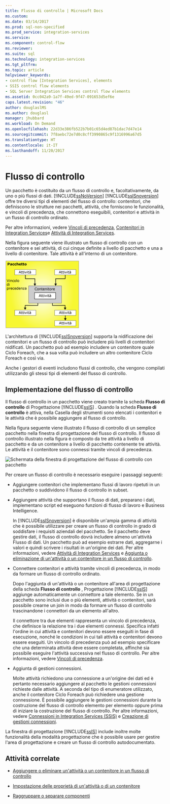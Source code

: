 ```yaml
---
title: Flusso di controllo | Microsoft Docs
ms.custom: 
ms.date: 03/14/2017
ms.prod: sql-non-specified
ms.prod_service: integration-services
ms.service: 
ms.component: control-flow
ms.reviewer: 
ms.suite: sql
ms.technology: integration-services
ms.tgt_pltfrm: 
ms.topic: article
helpviewer_keywords:
- control flow [Integration Services], elements
- SSIS control flow elements
- SQL Server Integration Services control flow elements
ms.assetid: 0cc042a9-1a7f-49ed-9f47-091653d5ef6e
caps.latest.revision: "46"
author: douglaslMS
ms.author: douglasl
manager: jhubbard
ms.workload: On Demand
ms.openlocfilehash: 22d33e386fb522b7b01c65d4ed87b1dac7d47e14
ms.sourcegitcommit: 7f8aebc72e7d0c8cff3990865c9f1316996a67d5
ms.translationtype: HT
ms.contentlocale: it-IT
ms.lasthandoff: 11/20/2017
---
```

# <a name="control-flow"></a>Flusso di controllo
  Un pacchetto è costituito da un flusso di controllo e, facoltativamente, da uno o più flussi di dati. [!INCLUDE[ssNoVersion](../../includes/ssnoversion-md.md)] [!INCLUDE[ssISnoversion](../../includes/ssisnoversion-md.md)] offre tre diversi tipi di elementi del flusso di controllo: contenitori, che definiscono le strutture nei pacchetti, attività, che forniscono le funzionalità, e vincoli di precedenza, che connettono eseguibili, contenitori e attività in un flusso di controllo ordinato.  
  
 Per altre informazioni, vedere [Vincoli di precedenza](../../integration-services/control-flow/precedence-constraints.md), [Contenitori in Integration Services](../../integration-services/control-flow/integration-services-containers.md)e [Attività di Integration Services](../../integration-services/control-flow/integration-services-tasks.md).  
  
 Nella figura seguente viene illustrato un flusso di controllo con un contenitore e sei attività, di cui cinque definite a livello di pacchetto e una a livello di contenitore. Tale attività è all'interno di un contenitore.  
  
 ![Flusso di controllo con sei attività e un contenitore](../../integration-services/control-flow/media/ssis-controlflowelmt.gif "Flusso di controllo con sei attività e un contenitore")  
  
 L'architettura di [!INCLUDE[ssISnoversion](../../includes/ssisnoversion-md.md)] supporta la nidificazione dei contenitori e un flusso di controllo può includere più livelli di contenitori nidificati. Un pacchetto può ad esempio includere un contenitore quale Ciclo Foreach, che a sua volta può includere un altro contenitore Ciclo Foreach e così via.  
  
 Anche i gestori di eventi includono flussi di controllo, che vengono compilati utilizzando gli stessi tipi di elementi del flusso di controllo.  
  
## <a name="control-flow-implementation"></a>Implementazione del flusso di controllo  
 Il flusso di controllo in un pacchetto viene creato tramite la scheda **Flusso di controllo** di Progettazione [!INCLUDE[ssIS](../../includes/ssis-md.md)] . Quando la scheda **Flusso di controllo** è attiva, nella Casella degli strumenti sono elencati i contenitori e le attività che è possibile aggiungere al flusso di controllo.  
  
 Nella figura seguente viene illustrato il flusso di controllo di un semplice pacchetto nella finestra di progettazione del flusso di controllo. Il flusso di controllo illustrato nella figura è composto da tre attività a livello di pacchetto e da un contenitore a livello di pacchetto contenente tre attività. Le attività e il contenitore sono connessi tramite vincoli di precedenza.  
  
 ![Schermata della finestra di progettazione del flusso di controllo con pacchetto](../../integration-services/connection-manager/media/samplecontrolflow.gif "Schermata della finestra di progettazione del flusso di controllo con pacchetto")  
  
 Per creare un flusso di controllo è necessario eseguire i passaggi seguenti:  
  
-   Aggiungere contenitori che implementano flussi di lavoro ripetuti in un pacchetto o suddividono il flusso di controllo in subset.  
  
-   Aggiungere attività che supportano il flusso di dati, preparano i dati, implementano script ed eseguono funzioni di flusso di lavoro e Business Intelligence.  
  
     In [!INCLUDE[ssISnoversion](../../includes/ssisnoversion-md.md)] è disponibile un'ampia gamma di attività che è possibile utilizzare per creare un flusso di controllo in grado di soddisfare i requisiti aziendali del pacchetto. Se il pacchetto deve gestire dati, il flusso di controllo dovrà includere almeno un'attività Flusso di dati. Un pacchetto può ad esempio estrarre dati, aggregarne i valori e quindi scrivere i risultati in un'origine dei dati.  Per altre informazioni, vedere [Attività di Integration Services](../../integration-services/control-flow/integration-services-tasks.md) e [Aggiunta o eliminazione di un'attività o un contenitore in un flusso di controllo](../../integration-services/control-flow/add-or-delete-a-task-or-a-container-in-a-control-flow.md).  
  
-   Connettere contenitori e attività tramite vincoli di precedenza, in modo da formare un flusso di controllo ordinato.  
  
     Dopo l'aggiunta di un'attività o un contenitore all'area di progettazione della scheda **Flusso di controllo** , Progettazione [!INCLUDE[ssIS](../../includes/ssis-md.md)] aggiunge automaticamente un connettore a tale elemento. Se in un pacchetto sono inclusi due o più elementi, attività o contenitori, sarà possibile crearne un join in modo da formare un flusso di controllo trascinandone i connettori da un elemento all'altro.  
  
     Il connettore tra due elementi rappresenta un vincolo di precedenza, che definisce la relazione tra i due elementi connessi. Specifica infatti l'ordine in cui attività e contenitori devono essere eseguiti in fase di esecuzione, nonché le condizioni in cui tali attività e contenitori devono essere eseguiti. Un vincolo di precedenza può ad esempio specificare che una determinata attività deve essere completata, affinché sia possibile eseguire l'attività successiva nel flusso di controllo. Per altre informazioni, vedere [Vincoli di precedenza](../../integration-services/control-flow/precedence-constraints.md).  
  
-   Aggiunta di gestioni connessioni.  
  
     Molte attività richiedono una connessione a un'origine dei dati ed è pertanto necessario aggiungere al pacchetto le gestioni connessioni richieste dalle attività. A seconda del tipo di enumeratore utilizzato, anche il contenitore Ciclo Foreach può richiedere una gestione connessione. È possibile aggiungere le gestioni connessioni durante la costruzione del flusso di controllo elemento per elemento oppure prima di iniziare la costruzione del flusso di controllo. Per altre informazioni, vedere [Connessioni in Integration Services &#40;SSIS&#41;](../../integration-services/connection-manager/integration-services-ssis-connections.md) e [Creazione di gestioni connessioni](http://msdn.microsoft.com/library/6ca317b8-0061-4d9d-b830-ee8c21268345).  
  
 La finestra di progettazione [!INCLUDE[ssIS](../../includes/ssis-md.md)] include inoltre molte funzionalità della modalità progettazione che è possibile usare per gestire l'area di progettazione e creare un flusso di controllo autodocumentato.  
  
## <a name="related-tasks"></a>Attività correlate  
  
-   [Aggiungere o eliminare un'attività o un contenitore in un flusso di controllo](../../integration-services/control-flow/add-or-delete-a-task-or-a-container-in-a-control-flow.md)  
  
-   [Impostazione delle proprietà di un'attività o di un contenitore](http://msdn.microsoft.com/library/52d47ca4-fb8c-493d-8b2b-48bb269f859b)  
  
-   [Raggruppare o separare componenti](../../integration-services/group-or-ungroup-components.md)  
  
  
